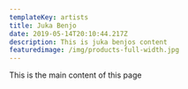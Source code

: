 ```yaml
---
templateKey: artists
title: Juka Benjo
date: 2019-05-14T20:10:44.217Z
description: This is juka benjos content
featuredimage: /img/products-full-width.jpg
---
```

This is the main content of this page
